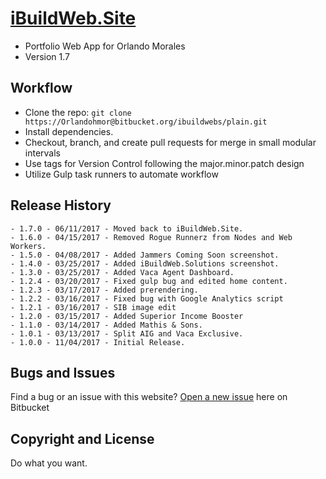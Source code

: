 # [iBuildWeb.Site](http://ibuildweb.site/)
* Portfolio Web App for Orlando Morales
* Version 1.7

## Workflow

* Clone the repo: `git clone https://Orlandohmor@bitbucket.org/ibuildwebs/plain.git`
* Install dependencies.
* Checkout, branch, and create pull requests for merge in small modular intervals
* Use tags for Version Control following the major.minor.patch design
* Utilize Gulp task runners to automate workflow

## Release History
    - 1.7.0 - 06/11/2017 - Moved back to iBuildWeb.Site.
    - 1.6.0 - 04/15/2017 - Removed Rogue Runnerz from Nodes and Web Workers.
    - 1.5.0 - 04/08/2017 - Added Jammers Coming Soon screenshot.
    - 1.4.0 - 03/25/2017 - Added iBuildWeb.Solutions screenshot.
    - 1.3.0 - 03/25/2017 - Added Vaca Agent Dashboard.
    - 1.2.4 - 03/20/2017 - Fixed gulp bug and edited home content.
    - 1.2.3 - 03/17/2017 - Added prerendering.
    - 1.2.2 - 03/16/2017 - Fixed bug with Google Analytics script
    - 1.2.1 - 03/16/2017 - SIB image edit
    - 1.2.0 - 03/15/2017 - Added Superior Income Booster
    - 1.1.0 - 03/14/2017 - Added Mathis & Sons.
    - 1.0.1 - 03/13/2017 - Split AIG and Vaca Exclusive.
	- 1.0.0 - 11/04/2017 - Initial Release.

## Bugs and Issues

Find a bug or an issue with this website? [Open a new issue](https://Orlandohmor@bitbucket.org/ibuildwebs/plain/issues) here on Bitbucket

## Copyright and License

Do what you want.